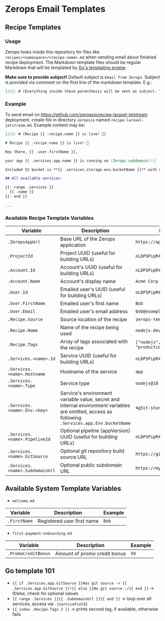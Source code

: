 # Zerops Email Templates

## Recipe Templates

### Usage

Zerops looks inside this repository for files like `recipes/<namespace>/<recipe-name>.md` when sending email about finished recipe deployment.
The Markdown template files should be regular Markdown that will be templated by [Go's templating engine](https://pkg.go.dev/text/template).

**Make sure to provide subject!** Default subject is `Email from Zerops`. Subject is provided via comment on the first line of the markdown template. E.g.:

```markdown
[//]: # (Everything inside these parenthesis will be sent as subject. Template variables available as usual: Hello, {{ .User.FirstName }}!)
```

### Example

To send email on https://github.com/zeropsio/recipe-laravel-jetstream deployment, create file in directory `zeropsio` named `recipe-laravel-jetstream.md`.
Example content may be:

```markdown
[//]: # (Recipe {{ .recipe.name }} is live! 🚀)

# Recipe {{ .recipe.name }} is live! 🚀

Hey there, {{ .user.firstName }},

your app {{ .services.app.name }} is running on [Zerops subdomain]({{ .services.app.subdomainUrl }}).

Included S3 bucket is **{{ .services.storage.env.bucketName }}** with capacity {{ .services.storage.env.quotaGBytes }}GB.

## All available services:

{{- range .services }}
- {{ .name }}
{{- end }}

...
```

### Available Recipe Template Variables

| Variable                        | Description                                                                                                                                     | Example                               |
|---------------------------------|-------------------------------------------------------------------------------------------------------------------------------------------------|---------------------------------------|
| `.ZeropsAppUrl`                 | Base URL of the Zerops application                                                                                                              | `https://app.zerops.io`               |
| `.ProjectId`                    | Project UUID (useful for building URLs)                                                                                                         | `nLDPSPipR42pJVkL3K2a9g`              |
| `.Account.Id`                   | Account's UUID (useful for building URLs)                                                                                                       | `nLDPSPipR42pJVkL3K2a9g`              |
| `.Account.Name`                 | Account's display name                                                                                                                          | `Acme Corp`                           |
| `.User.Id`                      | Emailed user's UUID (useful for building URLs)                                                                                                  | `nLDPSPipR42pJVkL3K2a9g`              |
| `.User.FirstName`               | Emailed user's first name                                                                                                                       | `Bob`                                 |
| `.User.Email`                   | Emailed user's email address                                                                                                                    | `bob@example.com`                     |
| `.Recipe.Source`                | Source location of the recipe                                                                                                                   | `zerops-templates/nodejs`             |
| `.Recipe.Name`                  | Name of the recipe being used                                                                                                                   | `nodejs-devel`                        |
| `.Recipe.Tags`                  | Array of tags associated with the recipe                                                                                                        | `["nodejs", "express", "production"]` |
| `.Services.<name>.Id`           | Service UUID (useful for building URLs)                                                                                                         | `nLDPSPipR42pJVkL3K2a9g`              |
| `.Services.<name>.Hostname`     | Hostname of the service                                                                                                                         | `app`                                 |
| `.Services.<name>.Type`         | Service type                                                                                                                                    | `nodejs@18`                           |
| `.Services.<name>.Env.<key>`    | Service's environment variable value, secret and internal environment variables are omitted, access as following `.Services.app.Env.bucketName` | `4g5it-storage`                       |
| `.Services.<name>.PipelineId`   | Optional pipeline (appVersion) UUID (useful for building URLs)                                                                                  | `nLDPSPipR42pJVkL3K2a9g`              |
| `.Services.<name>.GitSource`    | Optional git repository build source URL                                                                                                        | `https://github.com/org/repo`         |
| `.Services.<name>.SubdomainUrl` | Optional public subdomain URL                                                                                                                   | `https://myapp.zerops.io`             |

## Available System Template Variables

- `welcome.md`

| Variable     | Description                | Example |
|--------------|----------------------------|---------|
| `.FirstName` | Registered user first name | `Bob`   |

- `first-payment-onboarding.md`

| Variable            | Description                  | Example |
|---------------------|------------------------------|---------|
| `.PromoCreditBonus` | Amount of promo credit bonus | `50`    |

## Go template 101

- `{{ if .Services.app.GitSource }}Has git source -> {{ .Services.app.GitSource }}!{{ else }}No git source :/{{ end }}` -> if/else, check for optional values
- `{{ range .Services }}{{ .SubdomainUrl }}{{ end }}` -> loop over all services, access via `.{serviceField}`
- `{{ index .Recipe.Tags 2 }}` -> prints second tag, if available, otherwise fails
